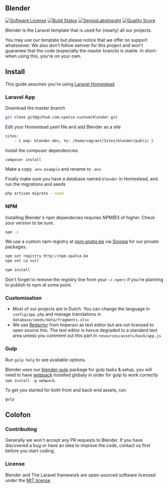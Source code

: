 ## Blender

[![Software License](https://img.shields.io/badge/license-MIT-brightgreen.svg?style=flat-square)](LICENSE.md)
[![Build Status](https://img.shields.io/travis/spatie-custom/blender/master.svg?style=flat-square)](https://travis-ci.org/spatie-custom/blender)
[![SensioLabsInsight](https://img.shields.io/sensiolabs/i/c5299290-f351-490b-bda1-2309096ed28a.svg?style=flat-square)](https://insight.sensiolabs.com/projects/c5299290-f351-490b-bda1-2309096ed28a)
[![Quality Score](https://img.shields.io/scrutinizer/g/spatie-custom/blender.svg?style=flat-square)](https://scrutinizer-ci.com/g/spatie-custom/blender)

Blender is the Laravel template that is used for (nearly) all our projects.

You may use our template but please notice that we offer no support whatsoever. We also don't
follow semver for this project and won't guarantee that the code (especially the master branch) is stable. In short: when using this, you're on your own.

## Install

This guide assumes you're using [Laravel Homestead](https://github.com/laravel/homestead)

### Laravel App

Download the master branch

```bash
git clone git@github.com:spatie-custom/blender.git
```

Edit your Homestead.yaml file and add Blender as a site

```bash
sites:
    - { map: blender.dev, to: /home/vagrant/Sites/blender/public }
```

Install the composer dependencies

```bash
composer install
```

Make a copy `.env.example` and rename to `.env`

Finally make sure you have a database named `blender` in Homestead, and run the migrations and seeds

```bash
php artisan migrate --seed
```

### NPM

Installing Blender's npm dependecies requries NPM@3 of higher. Check your version to be sure.

```bash
npm -v
```

We use a custom npm registry at [npm.spatie.be](https://npm.spatie.be) via [Sinopia](https://github.com/rlidwka/sinopia) for our private packages.

```bash
npm set registry http://npm.spatie.be
npm set ca null

npm install
```

Don't forget to remove the registry line from your `~/.npmrc` if you're planning to publish to npm at some point.

### Customisation

- Most of our projects are in Dutch. You can change the language in `config/app.php` and manage translations in `database/seeds/data/fragments.xlsx`
- We use [Redactor](https://imperavi.com/redactor/) from Imperavi as text editor but are not licensed to open source this. The text editor is hence degraded to a standard text area unless you comment out this part in `resources/assets/back/app.js`

### Gulp

Run `gulp help` to see available options. 

Blender uses our [blender-gulp](https://github.com/spatie-custom/blender-gulp) package for gulp tasks & setup, you will need to have [webpack](https://webpack.github.io/) installed globaly in order for gulp to work correctly `npm install -g webpack`.

To get you started for both front and back-end assets, run:

```bash
gulp
```

## Colofon

### Contributing

Generally we won't accept any PR requests to Blender. If you have discovered a bug or have an idea to improve the code, contact us first before you start coding.

### License

Blender and The Laravel framework are open-sourced software licensed under the [MIT license](http://opensource.org/licenses/MIT)
